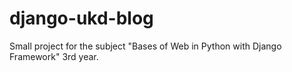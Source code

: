 # django-ukd-blog
Small project for the subject "Bases of Web in Python with Django Framework" 3rd year.

